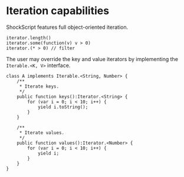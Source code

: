 # Iteration capabilities

ShockScript features full object-oriented iteration.

```
iterator.length()
iterator.some(function(v) v > 0)
iterator.(* > 0) // filter
```

The user may override the key and value iterators by implementing the `Iterable.<K, V>` interface.

```
class A implements Iterable.<String, Number> {
    /**
     * Iterate keys.
     */
    public function keys():Iterator.<String> {
        for (var i = 0; i < 10; i++) {
            yield i.toString();
        }
    }

    /**
     * Iterate values.
     */
    public function values():Iterator.<Number> {
        for (var i = 0; i < 10; i++) {
            yield i;
        }
    }
}
```